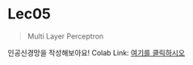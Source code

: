 # Lec05
> Multi Layer Perceptron

인공신경망을 작성해보아요!
Colab Link: [여기를 클릭하시오](https://colab.research.google.com/github/HanyangTechAI/2021-HAI-Lecture/blob/main/Lec05_MLP/Lab05_Multi_Layer_Perceptron.ipynb)

